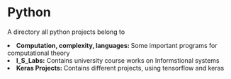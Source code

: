 # Python
A directory all python projects belong to

<li> <strong> Computation, complexity, languages: </strong> Some important programs for computational theory </li>
    
 <li> <strong> I_S_Labs:</strong> Contains university course works on Informstional systems </li>
  
 <li> <strong> Keras Projects: </strong> Contains different projects, using tensorflow and keras
</li>
